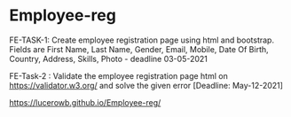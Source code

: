 # Employee-reg
FE-TASK-1: Create employee registration page using html and bootstrap. Fields are First Name, Last Name, Gender, Email, Mobile, Date Of Birth, Country, Address, Skills, Photo - deadline 03-05-2021

FE-Task-2 : Validate the employee registration page html on https://validator.w3.org/ and solve the given error [Deadline: May-12-2021]

https://lucerowb.github.io/Employee-reg/
